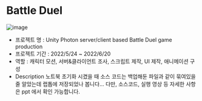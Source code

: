 # Battle Duel

![image](https://github.com/bukwon/Unity-Battle-Duel/assets/148305892/dc44c538-3907-42b8-b210-a6e074f25496)


- 프로젝트 명 : Unity Photon server/client based Battle Duel game production
- 프로젝트 기간 : 2022/5/24 ~ 2022/6/20
- 역할 : 캐릭터 모션, 서버&클라이언트 조사, 스크립트 제작, UI 제작, 애니메이션 구성
- Description
노트북 초기화 시켰을 때 소스 코드는 백업해둔 파일과 같이 묶여있을 줄 알았는데 랩톱에 저장되었나 봅니다... 다만, 소스코드, 실행 영상 등 자세한 사항은 ppt 에서 확인 가능합니다. 
